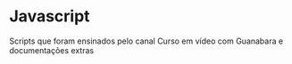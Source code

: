 # Javascript
Scripts que foram ensinados pelo canal Curso em vídeo com Guanabara e documentações extras

